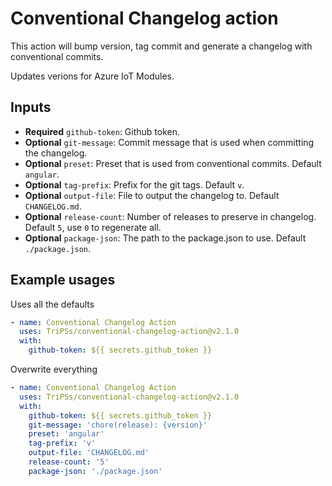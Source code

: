 # Conventional Changelog action

This action will bump version, tag commit and generate a changelog with conventional commits.

Updates verions for Azure IoT Modules. 

## Inputs

- **Required** `github-token`: Github token.
- **Optional** `git-message`: Commit message that is used when committing the changelog.
- **Optional** `preset`: Preset that is used from conventional commits. Default `angular`.
- **Optional** `tag-prefix`: Prefix for the git tags. Default `v`.
- **Optional** `output-file`: File to output the changelog to. Default `CHANGELOG.md`.
- **Optional** `release-count`: Number of releases to preserve in changelog. Default `5`, use `0` to regenerate all.
- **Optional** `package-json`: The path to the package.json to use. Default `./package.json`.

## Example usages

Uses all the defaults
```yaml
- name: Conventional Changelog Action
  uses: TriPSs/conventional-changelog-action@v2.1.0
  with:
    github-token: ${{ secrets.github_token }}
```

Overwrite everything
```yaml
- name: Conventional Changelog Action
  uses: TriPSs/conventional-changelog-action@v2.1.0
  with:
    github-token: ${{ secrets.github_token }}
    git-message: 'chore(release): {version}'
    preset: 'angular'
    tag-prefix: 'v'
    output-file: 'CHANGELOG.md'
    release-count: '5'
    package-json: './package.json'
```
